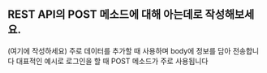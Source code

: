 ## REST API의 POST 메소드에 대해 아는데로 작성해보세요.

(여기에 작성하세요)
주로 데이터를 추가할 때 사용하며
body에 정보를 담아 전송합니다
대표적인 예시로 로그인을 할 때 POST 메소드가 주로 사용됩니다

